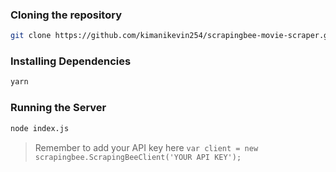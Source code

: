 ### Cloning the repository

```bash
git clone https://github.com/kimanikevin254/scrapingbee-movie-scraper.git
```

### Installing Dependencies

```bash
yarn 
```

### Running the Server

```bash
node index.js
```

> Remember to add your API key here `var client = new scrapingbee.ScrapingBeeClient('YOUR API KEY');`
